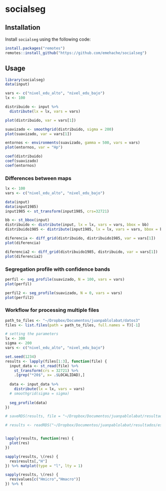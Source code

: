 
<!-- README.md is generated from README.Rmd. Please edit that file -->

# socialseg

## Installation

Install `socialseg` using the following code:

``` r
install.packages("remotes")
remotes::install_github("https://github.com/emehache/socialseg")
```

## Usage

``` r
library(socialseg)
data(input)

vars <- c("nivel_edu_alto", "nivel_edu_bajo")
lx <- 100

distribuido <- input %>% 
  distribute(lx = lx, vars = vars) 

plot(distribuido, var = vars[1])

suavizado <- smoothgrid(distribuido, sigma = 200)
plot(suavizado, var = vars[1])

entornos <- environments(suavizado, gamma = 500, vars = vars)
plot(entornos, var = "Hp")

coef(distribuido)
coef(suavizado)
coef(entornos)
```

### Differences between maps

``` r
lx <- 100
vars <- c("nivel_edu_alto", "nivel_edu_bajo")

data(input)
data(input1985)
input1985 <- st_transform(input1985, crs=32721)

bb <- st_bbox(input)
distribuido <- distribute(input, lx = lx, vars = vars, bbox = bb) 
distribuido1985 <- distribute(input1985, lx = lx, vars = vars, bbox = bb)

diferencia <- diff_grid(distribuido, distribuido1985, var = vars[1])
plot(diferencia)

diferencia2 <- diff_grid(distribuido1985, distribuido, var = vars[1])
plot(diferencia2)
```

### Segregation profile with confidence bands

``` r
perfil <- seg_profile(suavizado, N = 100, vars = vars)
plot(perfil)

perfil2 <- seg_profile(suavizado, N = 0, vars = vars)
plot(perfil2)
```

### Workflow for processing multiple files

``` r
path_to_files <- "~/Dropbox/Documentos/juanpablolabat/datos3"
files <- list.files(path = path_to_files, full.names = T)[-1]

# setting the parameters
lx <- 300
sigma <- 200
vars <- c("nivel_edu_alto", "nivel_edu_bajo")

set.seed(1234)
results <- lapply(files[1:3], function(file) {
  input_data <- st_read(file) %>% 
    st_transform(crs = 32721) %>% 
    .[grep("*20$", x= .$LOCALIDAD),]
  
  data <- input_data %>%
    distribute(lx = lx, vars = vars)
  # smoothgrid(sigma = sigma)
  
  seg_profile(data)
})

# saveRDS(results, file = "~/Dropbox/Documentos/juanpablolabat/resultados/estimacion20240920.rds")
```

``` r
# results <- readRDS("~/Dropbox/Documentos/juanpablolabat/resultados/estimacion20240920.rds")
```

``` r

lapply(results, function(res) {
  plot(res)
})

sapply(results, \(res) {
  res$results[,"H"]
}) %>% matplot(type = "l", lty = 1)

sapply(results, \(res) {
  res$values[c("Hmicro","Hmacro")]
}) %>% t
```
